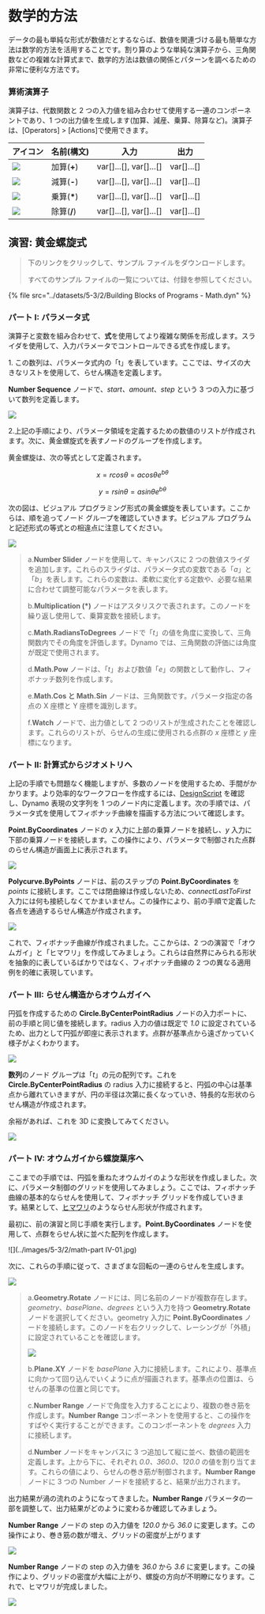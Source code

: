 # 数学的方法

データの最も単純な形式が数値だとするならば、数値を関連づける最も簡単な方法は数学的方法を活用することです。割り算のような単純な演算子から、三角関数などの複雑な計算式まで、数学的方法は数値の関係とパターンを調べるための非常に便利な方法です。

### 算術演算子

演算子は、代数関数と 2 つの入力値を組み合わせて使用する一連のコンポーネントであり、1 つの出力値を生成します(加算、減産、乗算、除算など)。演算子は、[Operators] > [Actions]で使用できます。

| アイコン                                                | 名前(構文)     | 入力                     | 出力      |
| --------------------------------------------------- | ----------------- | -------------------------- | ------------ |
| ![](../images/5-3/2/addition.jpg)       | 加算(**+**)       | var[]...[], var[]...[] | var[]...[] |
| ![](../images/5-3/2/Subtraction.jpg)    | 減算(**-**)  | var[]...[], var[]...[] | var[]...[] |
| ![](../images/5-3/2/Multiplication.jpg) | 乗算(**\***) | var[]...[], var[]...[] | var[]...[] |
| ![](../images/5-3/2/Division.jpg)       | 除算(**/**)    | var[]...[], var[]...[] | var[]...[] |

## 演習: 黄金螺旋式

> 下のリンクをクリックして、サンプル ファイルをダウンロードします。
>
> すべてのサンプル ファイルの一覧については、付録を参照してください。

{% file src="../datasets/5-3/2/Building Blocks of Programs - Math.dyn" %}

### パート I: パラメータ式

演算子と変数を組み合わせて、**式**を使用してより複雑な関係を形成します。スライダを使用して、入力パラメータでコントロールできる式を作成します。

1\. この数列は、パラメータ式内の「t」を表しています。ここでは、サイズの大きなリストを使用して、らせん構造を定義します。

**Number Sequence** ノードで、_start、amount_、_step_ という 3 つの入力に基づいて数列を定義します。

![](../images/5-3/2/math-partI-01.jpg)

2\.上記の手順により、パラメータ領域を定義するための数値のリストが作成されます。次に、黄金螺旋式を表すノードのグループを作成します。

黄金螺旋は、次の等式として定義されます。

$$ x = r cos θ = a cos θ e^{bθ} $$

$$ y = r sin θ = a sin θe^{bθ} $$

次の図は、ビジュアル プログラミング形式の黄金螺旋を表しています。ここからは、順を追ってノード グループを確認していきます。ビジュアル プログラムと記述形式の等式との相違点に注意してください。

![](../images/5-3/2/math-partI-02.jpg)

> a.**Number Slider** ノードを使用して、キャンバスに 2 つの数値スライダを追加します。これらのスライダは、パラメータ式の変数である「_a_」と「_b_」を表します。これらの変数は、柔軟に変化する定数や、必要な結果に合わせて調整可能なパラメータを表します。
>
> b.**Multiplication (*)** ノードはアスタリスクで表されます。このノードを繰り返し使用して、乗算変数を接続します。
>
> c.**Math.RadiansToDegrees** ノードで「_t_」の値を角度に変換して、三角関数内でその角度を評価します。Dynamo では、三角関数の評価には角度が既定で使用されます。
>
> d.**Math.Pow** ノードは、「_t_」および数値「_e_」の関数として動作し、フィボナッチ数列を作成します。
>
> e.**Math.Cos と Math.Sin** ノードは、三角関数です。パラメータ指定の各点の X 座標と Y 座標を識別します。
>
> f.**Watch** ノードで、出力値として 2 つのリストが生成されたことを確認します。これらのリストが、らせんの生成に使用される点群の _x_ 座標と _y_ 座標になります。

### パート II: 計算式からジオメトリへ

上記の手順でも問題なく機能しますが、多数のノードを使用するため、手間がかかります。より効率的なワークフローを作成するには、[DesignScript](../../8\_coding\_in\_dynamo/8-1\_code-blocks-and-design-script/2-design-script-syntax.md) を確認し、Dynamo 表現の文字列を 1 つのノード内に定義します。次の手順では、パラメータ式を使用してフィボナッチ曲線を描画する方法について確認します。

**Point.ByCoordinates** ノードの _x_ 入力に上部の乗算ノードを接続し、_y_ 入力に下部の乗算ノードを接続します。この操作により、パラメータで制御された点群のらせん構造が画面上に表示されます。

![](../images/5-3/2/math-partII-01.gif)

**Polycurve.ByPoints** ノードは、前のステップの **Point.ByCoordinates** を _points_ に接続します。ここでは閉曲線は作成しないため、_connectLastToFirst_ 入力には何も接続しなくてかまいません。この操作により、前の手順で定義した各点を通過するらせん構造が作成されます。

![](../images/5-3/2/math-partII-02.jpg)

これで、フィボナッチ曲線が作成されました。ここからは、2 つの演習で「オウムガイ」と「ヒマワリ」を作成してみましょう。これらは自然界にみられる形状を抽象的に表しているばかりではなく、フィボナッチ曲線の 2 つの異なる適用例を的確に表現しています。

### パート III: らせん構造からオウムガイへ

円弧を作成するための **Circle.ByCenterPointRadius** ノードの入力ポートに、前の手順と同じ値を接続します。radius 入力の値は既定で _1.0_ に設定されているため、出力として円弧が即座に表示されます。点群が基準点から遠ざかっていく様子がよくわかります。

![](../images/5-3/2/math-partIII-01.jpg)

**数列**のノード グループは「_t_」の元の配列です。これを **Circle.ByCenterPointRadius** の radius 入力に接続すると、円弧の中心は基準点から離れていきますが、円の半径は次第に長くなっていき、特長的な形状のらせん構造が作成されます。

余裕があれば、これを 3D に変換してみてください。

![](../images/5-3/2/math-partIII-02.gif)

### パート IV: オウムガイから螺旋葉序へ

ここまでの手順では、円弧を重ねたオウムガイのような形状を作成しました。次に、パラメータ制御のグリッドを使用してみましょう。ここでは、フィボナッチ曲線の基本的ならせんを使用して、フィボナッチ グリッドを作成していきます。結果として、[ヒマワリ](https://blogs.unimelb.edu.au/sciencecommunication/2018/09/02/this-flower-uses-maths-to-reproduce/)のようならせん形状が作成されます。

最初に、前の演習と同じ手順を実行します。**Point.ByCoordinates** ノードを使用して、点群をらせん状に並べた配列を作成します。

\![](../images/5-3/2/math-part IV-01.jpg)

次に、これらの手順に従って、さまざまな回転の一連のらせんを生成します。

![](../images/5-3/2/math-partIV-02.jpg)

> a.**Geometry.Rotate** ノードには、同じ名前のノードが複数存在します。_geometry_、_basePlane_、_degrees_ という入力を持つ **Geometry.Rotate** ノードを選択してください。geometry 入力に **Point.ByCoordinates** ノードを接続します。このノードを右クリックして、レーシングが「外積」に設定されていることを確認します。
>
> ![](../images/5-3/2/math-partIV-03crossproduct.jpg)
>
> b.**Plane.XY** ノードを _basePlane_ 入力に接続します。これにより、基準点に向かって回り込んでいくように点が描画されます。基準点の位置は、らせんの基準の位置と同じです。
>
> c.**Number Range** ノードで角度を入力することにより、複数の巻き筋を作成します。**Number Range** コンポーネントを使用すると、この操作をすばやく実行することができます。このコンポーネントを _degrees_ 入力に接続します。
>
> d.**Number** ノードをキャンバスに 3 つ追加して縦に並べ、数値の範囲を定義します。上から下に、それぞれ _0.0、360.0_、_120.0_ の値を割り当てます。これらの値により、らせんの巻き筋が制御されます。**Number Range** ノードに 3 つの Number ノードを接続すると、結果が出力されます。

出力結果が渦の流れのようになってきました。**Number Range** パラメータの一部を調整して、出力結果がどのように変わるか確認してみましょう。

**Number Range** ノードの step の入力値を _120.0_ から _36.0_ に変更します。この操作により、巻き筋の数が増え、グリッドの密度が上がります

![](../images/5-3/2/math-partIV-04.jpg)

**Number Range** ノードの step の入力値を _36.0_ から _3.6_ に変更します。この操作により、グリッドの密度が大幅に上がり、螺旋の方向が不明瞭になります。これで、ヒマワリが完成しました。

![](../images/5-3/2/math-partIV-05.jpg)
